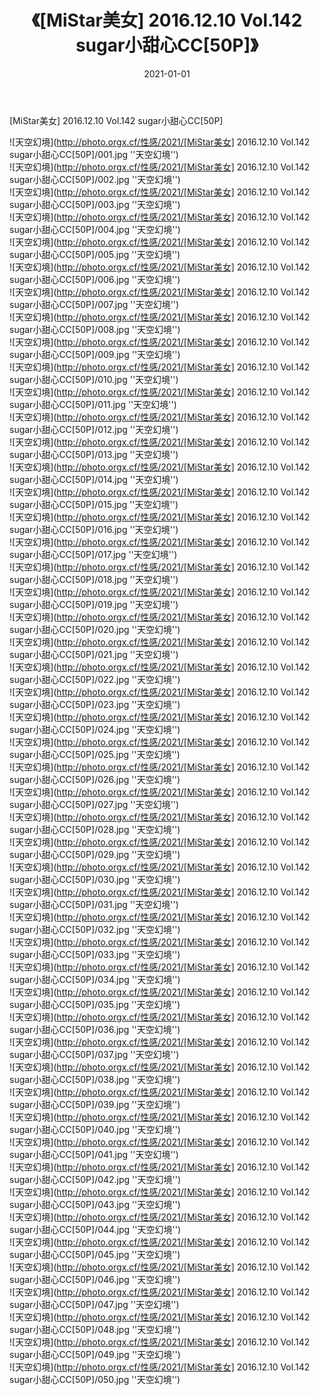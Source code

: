 ﻿---
layout: post
title:  《[MiStar美女] 2016.12.10 Vol.142 sugar小甜心CC[50P]》
date:   2021-01-01
img: http://photo.orgx.cf/性感/2021/[MiStar美女] 2016.12.10 Vol.142 sugar小甜心CC[50P]/000.jpg
categories: [美女, 性感, 泳衣]
---

[MiStar美女] 2016.12.10 Vol.142 sugar小甜心CC[50P]



![天空幻境](http://photo.orgx.cf/性感/2021/[MiStar美女] 2016.12.10 Vol.142 sugar小甜心CC[50P]/001.jpg ''天空幻境'') <br>
![天空幻境](http://photo.orgx.cf/性感/2021/[MiStar美女] 2016.12.10 Vol.142 sugar小甜心CC[50P]/002.jpg ''天空幻境'') <br>
![天空幻境](http://photo.orgx.cf/性感/2021/[MiStar美女] 2016.12.10 Vol.142 sugar小甜心CC[50P]/003.jpg ''天空幻境'') <br>
![天空幻境](http://photo.orgx.cf/性感/2021/[MiStar美女] 2016.12.10 Vol.142 sugar小甜心CC[50P]/004.jpg ''天空幻境'') <br>
![天空幻境](http://photo.orgx.cf/性感/2021/[MiStar美女] 2016.12.10 Vol.142 sugar小甜心CC[50P]/005.jpg ''天空幻境'') <br>
![天空幻境](http://photo.orgx.cf/性感/2021/[MiStar美女] 2016.12.10 Vol.142 sugar小甜心CC[50P]/006.jpg ''天空幻境'') <br>
![天空幻境](http://photo.orgx.cf/性感/2021/[MiStar美女] 2016.12.10 Vol.142 sugar小甜心CC[50P]/007.jpg ''天空幻境'') <br>
![天空幻境](http://photo.orgx.cf/性感/2021/[MiStar美女] 2016.12.10 Vol.142 sugar小甜心CC[50P]/008.jpg ''天空幻境'') <br>
![天空幻境](http://photo.orgx.cf/性感/2021/[MiStar美女] 2016.12.10 Vol.142 sugar小甜心CC[50P]/009.jpg ''天空幻境'') <br>
![天空幻境](http://photo.orgx.cf/性感/2021/[MiStar美女] 2016.12.10 Vol.142 sugar小甜心CC[50P]/010.jpg ''天空幻境'') <br>
![天空幻境](http://photo.orgx.cf/性感/2021/[MiStar美女] 2016.12.10 Vol.142 sugar小甜心CC[50P]/011.jpg ''天空幻境'') <br>
![天空幻境](http://photo.orgx.cf/性感/2021/[MiStar美女] 2016.12.10 Vol.142 sugar小甜心CC[50P]/012.jpg ''天空幻境'') <br>
![天空幻境](http://photo.orgx.cf/性感/2021/[MiStar美女] 2016.12.10 Vol.142 sugar小甜心CC[50P]/013.jpg ''天空幻境'') <br>
![天空幻境](http://photo.orgx.cf/性感/2021/[MiStar美女] 2016.12.10 Vol.142 sugar小甜心CC[50P]/014.jpg ''天空幻境'') <br>
![天空幻境](http://photo.orgx.cf/性感/2021/[MiStar美女] 2016.12.10 Vol.142 sugar小甜心CC[50P]/015.jpg ''天空幻境'') <br>
![天空幻境](http://photo.orgx.cf/性感/2021/[MiStar美女] 2016.12.10 Vol.142 sugar小甜心CC[50P]/016.jpg ''天空幻境'') <br>
![天空幻境](http://photo.orgx.cf/性感/2021/[MiStar美女] 2016.12.10 Vol.142 sugar小甜心CC[50P]/017.jpg ''天空幻境'') <br>
![天空幻境](http://photo.orgx.cf/性感/2021/[MiStar美女] 2016.12.10 Vol.142 sugar小甜心CC[50P]/018.jpg ''天空幻境'') <br>
![天空幻境](http://photo.orgx.cf/性感/2021/[MiStar美女] 2016.12.10 Vol.142 sugar小甜心CC[50P]/019.jpg ''天空幻境'') <br>
![天空幻境](http://photo.orgx.cf/性感/2021/[MiStar美女] 2016.12.10 Vol.142 sugar小甜心CC[50P]/020.jpg ''天空幻境'') <br>
![天空幻境](http://photo.orgx.cf/性感/2021/[MiStar美女] 2016.12.10 Vol.142 sugar小甜心CC[50P]/021.jpg ''天空幻境'') <br>
![天空幻境](http://photo.orgx.cf/性感/2021/[MiStar美女] 2016.12.10 Vol.142 sugar小甜心CC[50P]/022.jpg ''天空幻境'') <br>
![天空幻境](http://photo.orgx.cf/性感/2021/[MiStar美女] 2016.12.10 Vol.142 sugar小甜心CC[50P]/023.jpg ''天空幻境'') <br>
![天空幻境](http://photo.orgx.cf/性感/2021/[MiStar美女] 2016.12.10 Vol.142 sugar小甜心CC[50P]/024.jpg ''天空幻境'') <br>
![天空幻境](http://photo.orgx.cf/性感/2021/[MiStar美女] 2016.12.10 Vol.142 sugar小甜心CC[50P]/025.jpg ''天空幻境'') <br>
![天空幻境](http://photo.orgx.cf/性感/2021/[MiStar美女] 2016.12.10 Vol.142 sugar小甜心CC[50P]/026.jpg ''天空幻境'') <br>
![天空幻境](http://photo.orgx.cf/性感/2021/[MiStar美女] 2016.12.10 Vol.142 sugar小甜心CC[50P]/027.jpg ''天空幻境'') <br>
![天空幻境](http://photo.orgx.cf/性感/2021/[MiStar美女] 2016.12.10 Vol.142 sugar小甜心CC[50P]/028.jpg ''天空幻境'') <br>
![天空幻境](http://photo.orgx.cf/性感/2021/[MiStar美女] 2016.12.10 Vol.142 sugar小甜心CC[50P]/029.jpg ''天空幻境'') <br>
![天空幻境](http://photo.orgx.cf/性感/2021/[MiStar美女] 2016.12.10 Vol.142 sugar小甜心CC[50P]/030.jpg ''天空幻境'') <br>
![天空幻境](http://photo.orgx.cf/性感/2021/[MiStar美女] 2016.12.10 Vol.142 sugar小甜心CC[50P]/031.jpg ''天空幻境'') <br>
![天空幻境](http://photo.orgx.cf/性感/2021/[MiStar美女] 2016.12.10 Vol.142 sugar小甜心CC[50P]/032.jpg ''天空幻境'') <br>
![天空幻境](http://photo.orgx.cf/性感/2021/[MiStar美女] 2016.12.10 Vol.142 sugar小甜心CC[50P]/033.jpg ''天空幻境'') <br>
![天空幻境](http://photo.orgx.cf/性感/2021/[MiStar美女] 2016.12.10 Vol.142 sugar小甜心CC[50P]/034.jpg ''天空幻境'') <br>
![天空幻境](http://photo.orgx.cf/性感/2021/[MiStar美女] 2016.12.10 Vol.142 sugar小甜心CC[50P]/035.jpg ''天空幻境'') <br>
![天空幻境](http://photo.orgx.cf/性感/2021/[MiStar美女] 2016.12.10 Vol.142 sugar小甜心CC[50P]/036.jpg ''天空幻境'') <br>
![天空幻境](http://photo.orgx.cf/性感/2021/[MiStar美女] 2016.12.10 Vol.142 sugar小甜心CC[50P]/037.jpg ''天空幻境'') <br>
![天空幻境](http://photo.orgx.cf/性感/2021/[MiStar美女] 2016.12.10 Vol.142 sugar小甜心CC[50P]/038.jpg ''天空幻境'') <br>
![天空幻境](http://photo.orgx.cf/性感/2021/[MiStar美女] 2016.12.10 Vol.142 sugar小甜心CC[50P]/039.jpg ''天空幻境'') <br>
![天空幻境](http://photo.orgx.cf/性感/2021/[MiStar美女] 2016.12.10 Vol.142 sugar小甜心CC[50P]/040.jpg ''天空幻境'') <br>
![天空幻境](http://photo.orgx.cf/性感/2021/[MiStar美女] 2016.12.10 Vol.142 sugar小甜心CC[50P]/041.jpg ''天空幻境'') <br>
![天空幻境](http://photo.orgx.cf/性感/2021/[MiStar美女] 2016.12.10 Vol.142 sugar小甜心CC[50P]/042.jpg ''天空幻境'') <br>
![天空幻境](http://photo.orgx.cf/性感/2021/[MiStar美女] 2016.12.10 Vol.142 sugar小甜心CC[50P]/043.jpg ''天空幻境'') <br>
![天空幻境](http://photo.orgx.cf/性感/2021/[MiStar美女] 2016.12.10 Vol.142 sugar小甜心CC[50P]/044.jpg ''天空幻境'') <br>
![天空幻境](http://photo.orgx.cf/性感/2021/[MiStar美女] 2016.12.10 Vol.142 sugar小甜心CC[50P]/045.jpg ''天空幻境'') <br>
![天空幻境](http://photo.orgx.cf/性感/2021/[MiStar美女] 2016.12.10 Vol.142 sugar小甜心CC[50P]/046.jpg ''天空幻境'') <br>
![天空幻境](http://photo.orgx.cf/性感/2021/[MiStar美女] 2016.12.10 Vol.142 sugar小甜心CC[50P]/047.jpg ''天空幻境'') <br>
![天空幻境](http://photo.orgx.cf/性感/2021/[MiStar美女] 2016.12.10 Vol.142 sugar小甜心CC[50P]/048.jpg ''天空幻境'') <br>
![天空幻境](http://photo.orgx.cf/性感/2021/[MiStar美女] 2016.12.10 Vol.142 sugar小甜心CC[50P]/049.jpg ''天空幻境'') <br>
![天空幻境](http://photo.orgx.cf/性感/2021/[MiStar美女] 2016.12.10 Vol.142 sugar小甜心CC[50P]/050.jpg ''天空幻境'') <br>